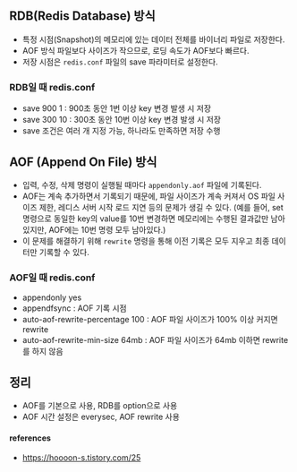 ## RDB(Redis Database) 방식

* 특정 시점(Snapshot)의 메모리에 있는 데이터 전체를 바이너리 파일로 저장한다.
* AOF 방식 파일보다 사이즈가 작으므로, 로딩 속도가 AOF보다 빠르다.
* 저장 시점은 `redis.conf` 파일의 save 파라미터로 설정한다.

### RDB일 때 redis.conf

* save 900 1 : 900초 동안 1번 이상 key 변경 발생 시 저장
* save 300 10 : 300초 동안 10번 이상 key 변경 발생 시 저장
* save 조건은 여러 개 지정 가능, 하나라도 만족하면 저장 수행

## AOF (Append On File) 방식

* 입력, 수정, 삭제 명령이 실행될 때마다 `appendonly.aof` 파일에 기록된다.
* AOF는 계속 추가하면서 기록되기 때문에, 파일 사이즈가 계속 커져서 OS 파일 사이즈 제한, 레디스 서버 시작 로드 지연 등의 문제가 생길 수 있다. (예를 들어, set 명령으로 동일한 key의 value를 10번 변경하면 메모리에는 수행된 결과값만 남아있지만, AOF에는 10번 명령 모두 남아있다.)
* 이 문제를 해결하기 위해 `rewrite` 명령을 통해 이전 기록은 모두 지우고 최종 데이터만 기록할 수 있다.

### AOF일 때 redis.conf

* appendonly yes
* appendfsync : AOF 기록 시점
* auto-aof-rewrite-percentage 100 : AOF 파일 사이즈가 100% 이상 커지면 rewrite
* auto-aof-rewrite-min-size 64mb : AOF 파일 사이즈가 64mb 이하면 rewrite를 하지 않음

## 정리

* AOF를 기본으로 사용, RDB를 option으로 사용
* AOF 시간 설정은 everysec, AOF rewrite 사용

#### references
* https://hoooon-s.tistory.com/25
